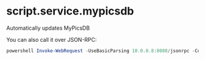 script.service.mypicsdb
=======================

Automatically updates MyPicsDB

You can also call it over JSON-RPC:
```powershell
powershell Invoke-WebRequest -UseBasicParsing 10.0.0.8:8080/jsonrpc -ContentType "application/json" -Method POST -Body '{\"jsonrpc\":\"2.0\",\"id\":1,\"method\":\"Addons.ExecuteAddon\",\"params\":{\"addonid\":\"script.service.mypicsdb\"}}'
```

